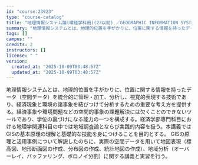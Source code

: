 ```yaml
---
id: "course:23923"
type: "course-catalog"
title: "地理情報システム論(環経学科用)(23以前) ／GEOGRAPHIC INFORMATION SYSTEM"
summary: "地理情報システムとは、地理的位置を手がかりに、位置に関する情報を持ったデータ（空間データ）を統合的に管理・加工、分析し、視覚的表現する技術であり、経済現象と環境の諸事象を結びつけて分析するための重要な考え方を提供する。経済事象や環境問題など…"
tags: []
campus: ""
credits: 2
instructors: []
license: " "
version:
  created_at: "2025-10-09T03:48:57Z"
  updated_at: "2025-10-09T03:48:57Z"
---
```


地理情報システムとは、地理的位置を手がかりに、位置に関する情報を持ったデータ（空間データ）を統合的に管理・加工、分析し、視覚的表現する技術であり、経済現象と環境の諸事象を結びつけて分析するための重要な考え方を提供する。経済事象や環境問題などの空間的事象の課題解決には欠くことのできないツールであり、学位の裏づけになる能力の一つを構成する。経済学部専門科目における地理学関連科目の中では地域調査論とならび実践的内容を扱う。本講義ではGISの基本原理の理解と基礎的な技能を身につけることを目的とする。 GISの原理と活用事例について解説したのちに、実際の空間データを用いて地図表現（標高図、地形断面図の作成、分布図の作成、統計地図の作成）、地域分析（オーバーレイ、バッファリング、ボロノイ分割）に関する講義と実習を行う。
